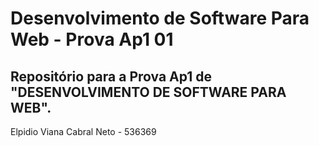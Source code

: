 # Desenvolvimento de Software Para Web - Prova Ap1 01
## Repositório para a Prova Ap1 de "DESENVOLVIMENTO DE SOFTWARE PARA WEB".

Elpidio Viana Cabral Neto - 536369
